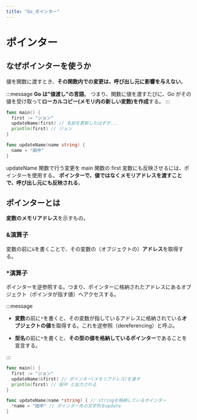 ```yaml
---
title: "Go_ポインター"
---
```


# ポインター

## なぜポインターを使うか

値を関数に渡すとき、**その関数内での変更は、呼び出し元に影響を与えない**。

:::message
**Go は"値渡し"の言語**。
つまり、関数に値を渡すたびに、Go がその値を受け取って**ローカルコピー(メモリ内の新しい変数)を作成**する。
:::

```go
func main() {
  first := "ジョン"
  updateName(first) // 名前を更新したはずが...
  println(first) // ジョン
}

func updateName(name string) {
  name = "田中"
}
```

updateName 関数で行う変更を main 関数の first 変数にも反映させるには、ポインターを使用する。
**ポインターで、値ではなくメモリアドレスを渡すことで、呼び出し元にも反映される**。

## ポインターとは

**変数のメモリアドレス**を示すもの。

### &演算子

変数の前に`&`を書くことで、その変数の（オブジェクトの）**アドレス**を取得する。

### \*演算子

ポインターを逆参照する。つまり、ポインターに格納されたアドレスにあるオブジェクト（ポインタが指す値）へアクセスする。

:::message

- **変数**の前に`*`を書くと、その変数が指しているアドレスに格納されている**オブジェクトの値**を取得する。これを逆参照（dereferencing）と呼ぶ。

- **型名**の前に`*`を書くと、**その型の値を格納しているポインター**であることを宣言する。

:::

```go
func main() {
  first := "ジョン"
  updateName(&first) // ポインター(メモリアドレス)を渡す
  println(first) // 田中 と出力される
}

func updateName(name *string) { // stringを格納しているポインター
  *name = "田中" // ポインター先の文字列をupdate
}
```
